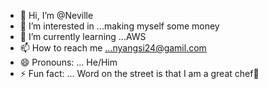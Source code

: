 - 👋 Hi, I’m @Neville
- 👀 I’m interested in ...making myself some money
- 🌱 I’m currently learning ...AWS
- 📫 How to reach me ...nyangsi24@gamil.com
- 😄 Pronouns: ... He/Him
- ⚡ Fun fact: ... Word on the street is that I am a great chef👀

<!---
Nevllll/Nevllll is a ✨ special ✨ repository because its `README.md` (this file) appears on your GitHub profile.
You can click the Preview link to take a look at your changes.
--->
